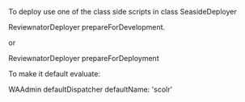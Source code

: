 To deploy use one of the class side scripts in class SeasideDeployer

ReviewnatorDeployer  prepareForDevelopment. 

or

ReviewnatorDeployer  prepareForDeployment

To make it default evaluate:

WAAdmin defaultDispatcher defaultName: 'scolr'
